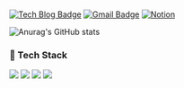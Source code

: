 
<h3 align="center"> </h3>

  
  [![Tech Blog Badge](http://img.shields.io/badge/-Tech%20blog-black?style=flat-square&logo=github&link=https://kkj0419.github.io/)](https://kkj0419.github.io/)
  [![Gmail Badge](https://img.shields.io/badge/Gmail-d14836?style=flat-square&logo=Gmail&logoColor=white&link=mailto:kkhi0419@gmail.com)](mailto:kkhi0419@gmail.com)
  [![Notion](https://img.shields.io/badge/Notion-%23000000.svg?style=flat-square&logo=notion&logoColor=white)](https://kkhi0419.notion.site/MyPage-b75b6a01e89943e6b420660f46703f5c)
  
<p align="center">
  
![Anurag's GitHub stats](https://github-readme-stats.vercel.app/api?username=kkj0419&show_icons=true&theme=radical)
  
</p>

<h3>📝 Tech Stack</h3>
<p>
  <img src="https://img.shields.io/badge/Java-007396?style=flat-square&logo=Java&logoColor=white"/></a> 
  <img src="https://img.shields.io/badge/Spring-6DB33F?style=flat-square&logo=Spring&logoColor=white"/></a> 
  <img src="https://img.shields.io/badge/SpringBoot-6DB33F?style=flat-square&logo=SpringBoot&logoColor=white"/></a> 
  <img src="https://img.shields.io/badge/Mysql-4479A1?style=flat-square&logo=MySql&logoColor=white"/></a>
  
</p>
  

<!--
**kkj0419/kkj0419** is a ✨ _special_ ✨ repository because its `README.md` (this file) appears on your GitHub profile.

Here are some ideas to get you started:

- 🔭 I’m currently working on ...
- 🌱 I’m currently learning ...
- 👯 I’m looking to collaborate on ...
- 🤔 I’m looking for help with ...
- 💬 Ask me about ...
- 📫 How to reach me: ...
- 😄 Pronouns: ...
- ⚡ Fun fact: ...
-->
